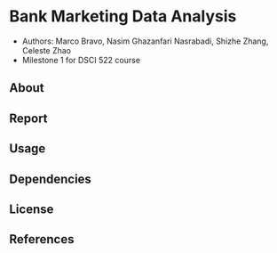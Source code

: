 # Bank Marketing Data Analysis

- Authors: Marco Bravo, Nasim Ghazanfari Nasrabadi, Shizhe Zhang, Celeste Zhao
- Milestone 1 for DSCI 522 course

## About




## Report



## Usage



## Dependencies



## License



## References




